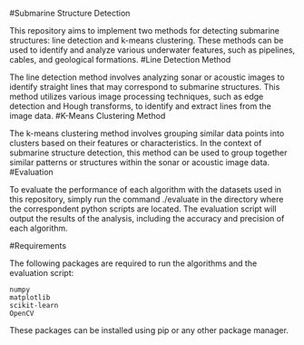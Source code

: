 #Submarine Structure Detection

This repository aims to implement two methods for detecting submarine structures: line detection and k-means clustering. These methods can be used to identify and analyze various underwater features, such as pipelines, cables, and geological formations.
#Line Detection Method

The line detection method involves analyzing sonar or acoustic images to identify straight lines that may correspond to submarine structures. This method utilizes various image processing techniques, such as edge detection and Hough transforms, to identify and extract lines from the image data.
#K-Means Clustering Method

The k-means clustering method involves grouping similar data points into clusters based on their features or characteristics. In the context of submarine structure detection, this method can be used to group together similar patterns or structures within the sonar or acoustic image data.
#Evaluation

To evaluate the performance of each algorithm with the datasets used in this repository, simply run the command ./evaluate in the directory where the correspondent python scripts are located. The evaluation script will output the results of the analysis, including the accuracy and precision of each algorithm.


#Requirements

The following packages are required to run the algorithms and the evaluation script:

    numpy
    matplotlib
    scikit-learn
    OpenCV

These packages can be installed using pip or any other package manager.
